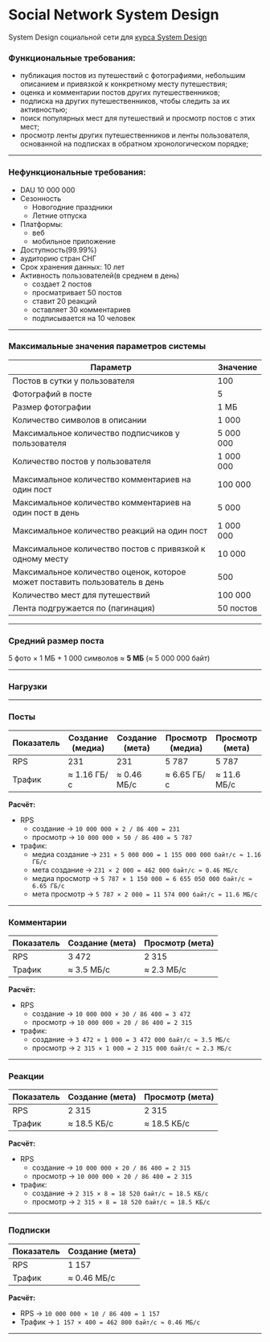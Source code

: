 # Social Network System Design
System Design социальной сети для [курса System Design](https://balun.courses/courses/system_design)

### Функциональные требования:
- публикация постов из путешествий с фотографиями, небольшим описанием и привязкой к конкретному месту путешествия;
- оценка и комментарии постов других путешественников;
- подписка на других путешественников, чтобы следить за их активностью;
- поиск популярных мест для путешествий и просмотр постов с этих мест;
- просмотр ленты других путешественников и ленты пользователя, основанной на подписках в обратном хронологическом порядке;

---

### Нефункциональные требования:
- DAU 10 000 000
- Сезонность
    - Новогодние праздники
    - Летние отпуска
- Платформы:
    - веб
    - мобильное приложение
- Доступность(99.99%)
- аудиторию стран СНГ
- Срок хранения данных: 10 лет
- Активность пользователей(в среднем в день)
    - создает 2 постов
    - просматривает 50 постов
    - ставит 20 реакций
    - оставляет 30 комментариев
    - подписывается на 10 человек

---

### Максимальные значения параметров системы

| Параметр                                                                    | Значение  |
|-----------------------------------------------------------------------------|-----------|
| Постов в сутки у пользователя                                               | 100       |
| Фотографий в посте                                                          | 5         |
| Размер фотографии                                                           | 1 МБ      |
| Количество символов в описании                                              | 1 000     |
| Максимальное количество подписчиков у пользователя                          | 5 000 000 |
| Количество постов у пользователя                                            | 1 000 000 |
| Максимальное количество комментариев на один пост                           | 100 000   |
| Максимальное количество комментариев на один пост в день                    | 5 000     |
| Максимальное количество реакций на один пост                                | 1 000 000 |
| Максимальное количество постов с привязкой к одному месту                   | 10 000    |
| Максимальное количество оценок, которое может поставить пользователь в день | 500       |
| Количество мест для путешествий                                             | 100 000   |
| Лента подгружается по (пагинация)                                           | 50 постов |

---

### Средний размер поста
5 фото × 1 МБ + 1 000 символов ≈ **5 МБ** (≈ 5 000 000 байт)

---

### Нагрузки

---

### Посты
| Показатель | Создание (медиа) | Создание (мета) | Просмотр (медиа) | Просмотр (мета) |
|------------|------------------|-----------------|------------------|-----------------|
| RPS        | 231              | 231             | 5 787            | 5 787           |
| Трафик     | ≈ 1.16 ГБ/с      | ≈ 0.46 МБ/с     | ≈ 6.65 ГБ/с      | ≈ 11.6 МБ/с     |

**Расчёт:**
- RPS
    - создание → `10 000 000 × 2 / 86 400 = 231`
    - просмотр → `10 000 000 × 50 / 86 400 = 5 787`
- трафик:
    - медиа создание → `231 × 5 000 000 = 1 155 000 000 байт/с ≈ 1.16 ГБ/с`
    - мета создание → `231 × 2 000 = 462 000 байт/с ≈ 0.46 МБ/с`
    - медиа просмотр → `5 787 × 1 150 000 = 6 655 050 000 байт/с ≈ 6.65 ГБ/с`
    - мета просмотр → `5 787 × 2 000 = 11 574 000 байт/с ≈ 11.6 МБ/с`

---

### Комментарии
| Показатель | Создание (мета) | Просмотр (мета) |
|------------|-----------------|-----------------|
| RPS        | 3 472           | 2 315           |
| Трафик     | ≈ 3.5 МБ/с      | ≈ 2.3 МБ/с      |

**Расчёт:**
- RPS
    - создание → `10 000 000 × 30 / 86 400 = 3 472`
    - просмотр → `10 000 000 × 20 / 86 400 = 2 315`
- трафик:
    - создание → `3 472 × 1 000 = 3 472 000 байт/с ≈ 3.5 МБ/с`
    - просмотр → `2 315 × 1 000 = 2 315 000 байт/с ≈ 2.3 МБ/с`

---

### Реакции
| Показатель | Создание (мета) | Просмотр (мета) |
|------------|-----------------|-----------------|
| RPS        | 2 315           | 2 315           |
| Трафик     | ≈ 18.5 КБ/с     | ≈ 18.5 КБ/с     |

**Расчёт:**
- RPS
    - создание → `10 000 000 × 20 / 86 400 = 2 315`
    - просмотр → `10 000 000 × 20 / 86 400 = 2 315`
- трафик:
    - создание → `2 315 × 8 = 18 520 байт/с ≈ 18.5 КБ/с`
    - просмотр → `2 315 × 8 = 18 520 байт/с ≈ 18.5 КБ/с`

---

### Подписки
| Показатель | Создание (мета) |
|------------|-----------------|
| RPS        | 1 157           |
| Трафик     | ≈ 0.46 МБ/с     |

**Расчёт:**
- RPS → `10 000 000 × 10 / 86 400 = 1 157`
- Трафик → `1 157 × 400 = 462 800 байт/с ≈ 0.46 МБ/с`

---
